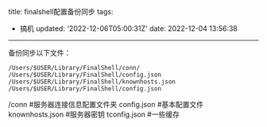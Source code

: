 title: finalshell配置备份同步
tags:
  - 搞机
updated: '2022-12-06T05:00:31Z'
date: 2022-12-04 13:56:38
---

备份同步以下文件：
 ```
/Users/$USER/Library/FinalShell/conn/
/Users/$USER/Library/FinalShell/config.json
/Users/$USER/Library/FinalShell/knownhosts.json
/Users/$USER/Library/FinalShell/config.json
```
/conn #服务器连接信息配置文件夹
config.json #基本配置文件
knownhosts.json #服务器密钥
tconfig.json #一些缓存
<!--csdn-article-id:128178253-->